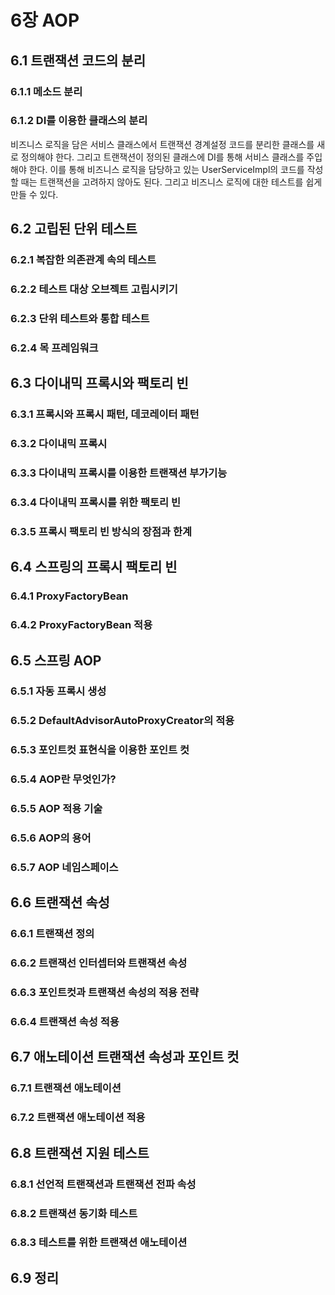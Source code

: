 # 6장 AOP
## 6.1   트랜잭션 코드의 분리
### 6.1.1 메소드 분리
### 6.1.2 DI를 이용한 클래스의 분리

비즈니스 로직을 담은 서비스 클래스에서 트랜잭션 경계설정 코드를 분리한 클래스를 새로 정의해야 한다.
그리고 트랜잭션이 정의된 클래스에 DI를 통해 서비스 클래스를 주입해야 한다.
이를 통해 비즈니스 로직을 담당하고 있는 UserServiceImpl의 코드를 작성할 때는 트랜잭션을 고려하지 않아도 된다.
그리고 비즈니스 로직에 대한 테스트를 쉽게 만들 수 있다.

## 6.2   고립된 단위 테스트
### 6.2.1 복잡한 의존관계 속의 테스트
### 6.2.2 테스트 대상 오브젝트 고립시키기
### 6.2.3 단위 테스트와 통합 테스트
### 6.2.4 목 프레임워크

## 6.3   다이내믹 프록시와 팩토리 빈
### 6.3.1 프록시와 프록시 패턴, 데코레이터 패턴
### 6.3.2 다이내믹 프록시
### 6.3.3 다이내믹 프록시를 이용한 트랜잭션 부가기능
### 6.3.4 다이내믹 프록시를 위한 팩토리 빈
### 6.3.5 프록시 팩토리 빈 방식의 장점과 한계

## 6.4   스프링의 프록시 팩토리 빈
### 6.4.1 ProxyFactoryBean
### 6.4.2 ProxyFactoryBean 적용

## 6.5   스프링 AOP
### 6.5.1 자동 프록시 생성
### 6.5.2 DefaultAdvisorAutoProxyCreator의 적용
### 6.5.3 포인트컷 표현식을 이용한 포인트 컷
### 6.5.4 AOP란 무엇인가?
### 6.5.5 AOP 적용 기술
### 6.5.6 AOP의 용어
### 6.5.7 AOP 네임스페이스

## 6.6   트랜잭션 속성
### 6.6.1 트랜잭션 정의
### 6.6.2 트랜잭선 인터셉터와 트랜잭션 속성
### 6.6.3 포인트컷과 트랜잭션 속성의 적용 전략
### 6.6.4 트랜잭션 속성 적용

## 6.7   애노테이션 트랜잭션 속성과 포인트 컷
### 6.7.1 트랜잭션 애노테이션
### 6.7.2 트랜잭션 애노테이션 적용

## 6.8   트랜잭션 지원 테스트
### 6.8.1 선언적 트랜잭션과 트랜잭션 전파 속성
### 6.8.2 트랜잭션 동기화 테스트
### 6.8.3 테스트를 위한 트랜잭션 애노테이션

## 6.9   정리